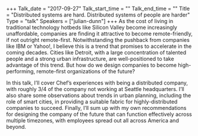 +++
Talk_date = "2017-09-27"
Talk_start_time = ""
Talk_end_time = ""
Title = "Distributed systems are hard. Distributed systems of people are harder"
Type = "talk"
Speakers = ["julian-dunn"]
+++
As the cost of living in traditional technology hotbeds like Silicon Valley become increasingly unaffordable, companies are finding it attractive to become remote-friendly, if not outright remote-first. Notwithstanding the pushback from companies like IBM or Yahoo!, I believe this is a trend that promises to accelerate in the coming decades. Cities like Detroit, with a large concentration of talented people and a strong urban infrastructure, are well-positioned to take advantage of this trend. But how do we design companies to become high-performing, remote-first organizations of the future?

In this talk, I’ll cover Chef’s experiences with being a distributed company, with roughly 3/4 of the company not working at Seattle headquarters. I’ll also share some observations about trends in urban planning, including the role of smart cities, in providing a suitable fabric for highly-distributed companies to succeed. Finally, I’ll sum up with my own recommendations for designing the company of the future that can function effectively across multiple timezones, with employees spread out all across America and beyond.
